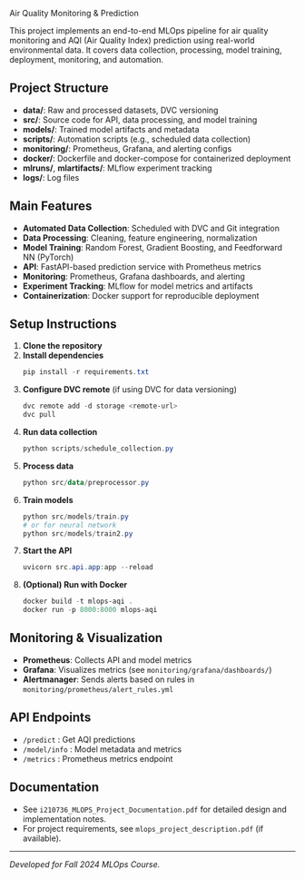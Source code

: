 Air Quality Monitoring & Prediction

This project implements an end-to-end MLOps pipeline for air quality monitoring and AQI (Air Quality Index) prediction using real-world environmental data. It covers data collection, processing, model training, deployment, monitoring, and automation.

## Project Structure
- **data/**: Raw and processed datasets, DVC versioning
- **src/**: Source code for API, data processing, and model training
- **models/**: Trained model artifacts and metadata
- **scripts/**: Automation scripts (e.g., scheduled data collection)
- **monitoring/**: Prometheus, Grafana, and alerting configs
- **docker/**: Dockerfile and docker-compose for containerized deployment
- **mlruns/**, **mlartifacts/**: MLflow experiment tracking
- **logs/**: Log files

## Main Features
- **Automated Data Collection**: Scheduled with DVC and Git integration
- **Data Processing**: Cleaning, feature engineering, normalization
- **Model Training**: Random Forest, Gradient Boosting, and Feedforward NN (PyTorch)
- **API**: FastAPI-based prediction service with Prometheus metrics
- **Monitoring**: Prometheus, Grafana dashboards, and alerting
- **Experiment Tracking**: MLflow for model metrics and artifacts
- **Containerization**: Docker support for reproducible deployment

## Setup Instructions
1. **Clone the repository**
2. **Install dependencies**
   ```powershell
   pip install -r requirements.txt
   ```
3. **Configure DVC remote** (if using DVC for data versioning)
   ```powershell
   dvc remote add -d storage <remote-url>
   dvc pull
   ```
4. **Run data collection**
   ```powershell
   python scripts/schedule_collection.py
   ```
5. **Process data**
   ```powershell
   python src/data/preprocessor.py
   ```
6. **Train models**
   ```powershell
   python src/models/train.py
   # or for neural network
   python src/models/train2.py
   ```
7. **Start the API**
   ```powershell
   uvicorn src.api.app:app --reload
   ```
8. **(Optional) Run with Docker**
   ```powershell
   docker build -t mlops-aqi .
   docker run -p 8000:8000 mlops-aqi
   ```

## Monitoring & Visualization
- **Prometheus**: Collects API and model metrics
- **Grafana**: Visualizes metrics (see `monitoring/grafana/dashboards/`)
- **Alertmanager**: Sends alerts based on rules in `monitoring/prometheus/alert_rules.yml`

## API Endpoints
- `/predict` : Get AQI predictions
- `/model/info` : Model metadata and metrics
- `/metrics` : Prometheus metrics endpoint

## Documentation
- See `i210736_MLOPS_Project_Documentation.pdf` for detailed design and implementation notes.
- For project requirements, see `mlops_project_description.pdf` (if available).

---
*Developed for Fall 2024 MLOps Course.*
